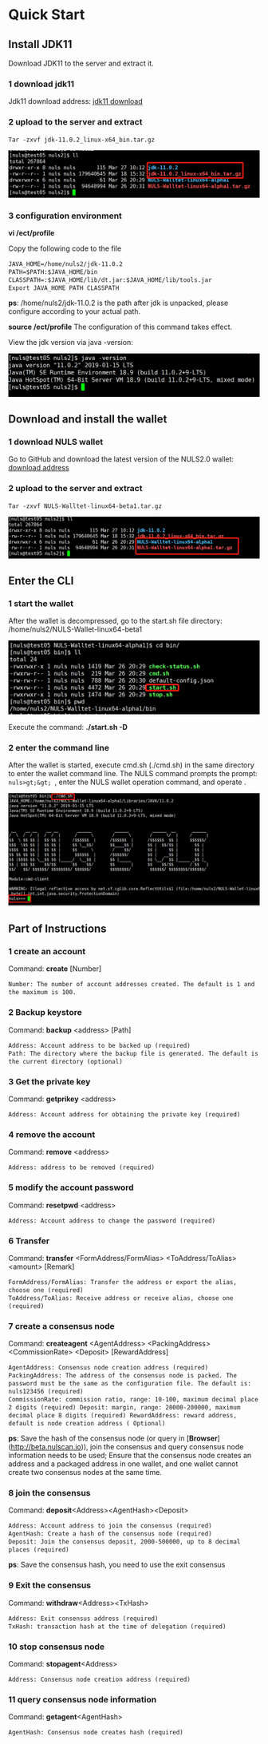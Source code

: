 # Quick Start

## Install JDK11

Download JDK11 to the server and extract it.

### 1 download jdk11

Jdk11 download address: [jdk11 download](https://www.oracle.com/technetwork/java/javase/downloads/jdk11-downloads-5066655.html)

### 2 upload to the server and extract

```
Tar -zxvf jdk-11.0.2_linux-x64_bin.tar.gz
```

![20190327142342](./quickStart/20190327142342.png)

### 3 configuration environment

**vi /ect/profile**

Copy the following code to the file

```
JAVA_HOME=/home/nuls2/jdk-11.0.2
PATH=$PATH:$JAVA_HOME/bin
CLASSPATH=:$JAVA_HOME/lib/dt.jar:$JAVA_HOME/lib/tools.jar
Export JAVA_HOME PATH CLASSPATH
```

**ps**: /home/nuls2/jdk-11.0.2 is the path after jdk is unpacked, please configure according to your actual path.

**source /ect/profile** The configuration of this command takes effect.

View the jdk version via java -version:

![20190327143435](./quickStart/20190327143435.png)

## Download and install the wallet

### 1 download NULS wallet

Go to GitHub and download the latest version of the NULS2.0  wallet: [download address](https://github.com/nuls-io/nuls_2.0/releases)

### 2 upload to the server and extract

```
Tar -zxvf NULS-Walltet-linux64-beta1.tar.gz
```

![20190327144549](./quickStart/20190327144549.png)

## Enter the CLI

### 1 start the wallet

After the wallet is decompressed, go to the start.sh file directory: /home/nuls2/NULS-Wallet-linux64-beta1

![20190327150757](./quickStart/20190327150757.png)

Execute the command: **./start.sh -D**

### 2 enter the command line

After the wallet is started, execute cmd.sh (./cmd.sh) in the same directory to enter the wallet command line. The NULS command prompts the prompt: `nuls>gt;&gt; `, enter the NULS wallet operation command, and operate .

![20190327223858](./quickStart/20190327223858.png)

## Part of Instructions 

### 1 create an account

Command: **create** [Number]

```
Number: The number of account addresses created. The default is 1 and the maximum is 100.
```


### 2 Backup keystore

Command: **backup** &lt;address&gt; [Path]
  
```
Address: Account address to be backed up (required)
Path: The directory where the backup file is generated. The default is the current directory (optional)
```

### 3 Get the private key

Command: **getprikey** &lt;address&gt;

```
Address: Account address for obtaining the private key (required)
```

### 4 remove the account

Command: **remove** &lt;address&gt;

```
Address: address to be removed (required)
```

### 5 modify the account password

Command: **resetpwd** &lt;address&gt;

```
Address: Account address to change the password (required)
```

### 6 Transfer

Command: **transfer** &lt;FormAddress/FormAlias&gt; &lt;ToAddress/ToAlias&gt;&lt;amount&gt; [Remark]

```
FormAddress/FormAlias: Transfer the address or export the alias, choose one (required)
ToAddress/ToAlias: Receive address or receive alias, choose one (required)
```

### 7 create a consensus node

Command: **createagent** &lt;AgentAddress&gt; &lt;PackingAddress&gt; &lt;CommissionRate&gt; &lt;Deposit&gt; [RewardAddress]

```
AgentAddress: Consensus node creation address (required)
PackingAddress: The address of the consensus node is packed. The password must be the same as the configuration file. The default is: nuls123456 (required)
CommissionRate: commission ratio, range: 10-100, maximum decimal place 2 digits (required) Deposit: margin, range: 20000-200000, maximum decimal place 8 digits (required) RewardAddress: reward address, default is node creation address ( Optional)
```

**ps**: Save the hash of the consensus node (or query in [**Browser**] (http://beta.nulscan.io)), join the consensus and query consensus node information needs to be used; Ensure that the consensus node creates an address and a packaged address in one wallet, and one wallet cannot create two consensus nodes at the same time.

### 8 join the consensus

Command: **deposit**&lt;Address&gt;&lt;AgentHash&gt;&lt;Deposit&gt;

```
Address: Account address to join the consensus (required)
AgentHash: Create a hash of the consensus node (required)
Deposit: Join the consensus deposit, 2000-500000, up to 8 decimal places (required)
```

**ps**: Save the consensus hash, you need to use the exit consensus

### 9 Exit the consensus

Command: **withdraw**&lt;Address&gt;&lt;TxHash&gt;

```
Address: Exit consensus address (required)
TxHash: transaction hash at the time of delegation (required)
```

### 10 stop consensus node

Command: **stopagent**&lt;Address&gt;

```
Address: Consensus node creation address (required)
```

### 11 query consensus node information

Command: **getagent**&lt;AgentHash&gt;

```
AgentHash: Consensus node creates hash (required)
```